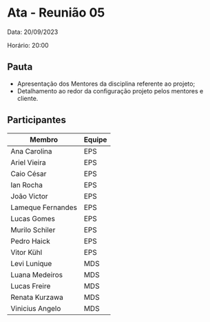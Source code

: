 # Ata - Reunião 05

Data: 20/09/2023

Horário: 20:00

## Pauta

- Apresentação dos Mentores da disciplina referente ao projeto;
- Detalhamento ao redor da configuração projeto pelos mentores e cliente.

## Participantes
|Membro|Equipe|
|--|--|
|Ana Carolina|EPS|
|Ariel Vieira|EPS|
|Caio César|EPS|
|Ian Rocha|EPS|
|João Victor|EPS|
|Lameque Fernandes|EPS|
|Lucas Gomes|EPS|
|Murilo Schiler|EPS|
|Pedro Haick|EPS|
|Vitor Kühl|EPS|
|Levi Lunique|MDS|
|Luana Medeiros|MDS|
|Lucas Freire|MDS|
|Renata Kurzawa|MDS|
|Vinicius Angelo|MDS|